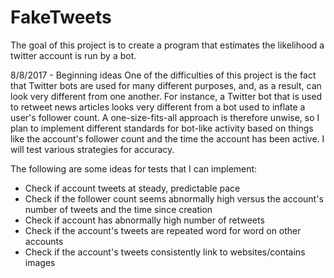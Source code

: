 # FakeTweets
The goal of this project is to create a program that estimates the likelihood a twitter account is run by a bot.

8/8/2017 - Beginning ideas
One of the difficulties of this project is the fact that Twitter bots are used for many different purposes, and, as a result, can look very
different from one another. For instance, a Twitter bot that is used to retweet news articles looks very different from a bot used to
inflate a user's follower count. A one-size-fits-all approach is therefore unwise, so I plan to implement different standards for
bot-like activity based on things like the account's follower count and the time the account has been active. I will test various
strategies for accuracy.

The following are some ideas for tests that I can implement:
- Check if account tweets at steady, predictable pace
- Check if the follower count seems abnormally high versus the account's number of tweets and the time since creation
- Check if account has abnormally high number of retweets
- Check if the account's tweets are repeated word for word on other accounts
- Check if the account's tweets consistently link to websites/contains images

